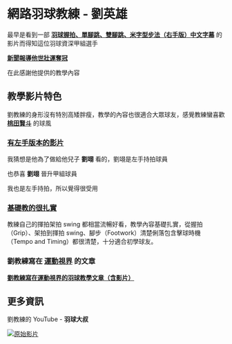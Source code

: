 # **網路羽球教練 - 劉英雄**
最早是看到一部 [**羽球握拍、單腳跳、雙腳跳、米字型步法（右手版）中文字幕**](https://youtu.be/fAFzEuOEHVI&t=252s) 的影片而得知這位羽球資深甲組選手


[**新聞報導他世壯運奪冠**](https://youtu.be/4U-_-uoVSio) 

在此感謝他提供的教學內容

## **教學影片特色**
劉教練的身形沒有特別高矮胖瘦，教學的內容也很適合大眾球友，感覺教練蠻喜歡 [**桃田賢斗**](https://zh.wikipedia.org/zh-tw/%E6%A1%83%E7%94%B0%E8%B3%A2%E6%96%97) 的球風

### [**有左手版本的影片**](https://youtu.be/W5m1ZHELF60)
我猜想是他為了做給他兒子 **劉翊** 看的，劉翊是左手持拍球員

也恭喜 **劉翊** 晉升甲組球員

我也是左手持拍，所以覺得很受用

### [**基礎教的很扎實**](https://www.youtube.com/playlist?list=PLRqdBfaTKQi44isPTAEVh8n3dxnSkzbJ3)
教練自己的揮拍架拍 swing 都相當流暢好看，教學內容基礎扎實，從握拍（Grip）、架拍到揮拍 swing、腳步（Footwork）清楚俐落包含擊球時機（Tempo and Timing）都很清楚，十分適合初學球友。

### 劉教練寫在 [**運動視界**](https://www.sportsv.net/) 的文章

[**劉教練寫在運動視界的羽球教學文章（含影片）**](https://www.sportsv.net/articles/45563)

## 更多資訊 

劉教練的 YouTube - **羽球大叔**

[![原始影片](https://yt3.googleusercontent.com/oh2lYsBAgBZ1KL0ZSrDM1r0qUu4JrOdQJoQzo_Bw6B8jbECWitUc4W4bxF06eSIqNe7F_tj2yJA=s160-c-k-c0x00ffffff-no-rj)](https://www.youtube.com/@%E7%BE%BD%E7%90%83%E5%A4%A7%E5%8F%94)

